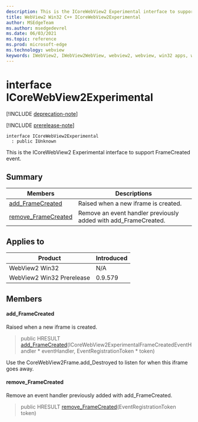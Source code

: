 ```yaml
---
description: This is the ICoreWebView2 Experimental interface to support FrameCreated event.
title: WebView2 Win32 C++ ICoreWebView2Experimental
author: MSEdgeTeam
ms.author: msedgedevrel
ms.date: 06/03/2021
ms.topic: reference
ms.prod: microsoft-edge
ms.technology: webview
keywords: IWebView2, IWebView2WebView, webview2, webview, win32 apps, win32, edge, ICoreWebView2, ICoreWebView2Controller, browser control, edge html, ICoreWebView2Experimental
---
```


# interface ICoreWebView2Experimental

[!INCLUDE [deprecation-note](../includes/deprecation-note.md)]

[!INCLUDE [prerelease-note](../includes/prerelease-note.md)]

```
interface ICoreWebView2Experimental
  : public IUnknown
```

This is the ICoreWebView2 Experimental interface to support FrameCreated event.

## Summary

 Members                        | Descriptions
--------------------------------|---------------------------------------------
[add_FrameCreated](#add_framecreated) | Raised when a new iframe is created.
[remove_FrameCreated](#remove_framecreated) | Remove an event handler previously added with add_FrameCreated.

## Applies to

Product                         | Introduced
--------------------------------|---------------------------------------------
WebView2 Win32            |    N/A
WebView2 Win32 Prerelease |    0.9.579

## Members

#### add_FrameCreated

Raised when a new iframe is created.

> public HRESULT [add_FrameCreated](#add_framecreated)(ICoreWebView2ExperimentalFrameCreatedEventHandler * eventHandler, EventRegistrationToken * token)

Use the CoreWebView2Frame.add_Destroyed to listen for when this iframe goes away.

#### remove_FrameCreated

Remove an event handler previously added with add_FrameCreated.

> public HRESULT [remove_FrameCreated](#remove_framecreated)(EventRegistrationToken token)

